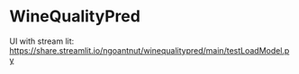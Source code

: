 # WineQualityPred
UI with stream lit: https://share.streamlit.io/ngoantnut/winequalitypred/main/testLoadModel.py
